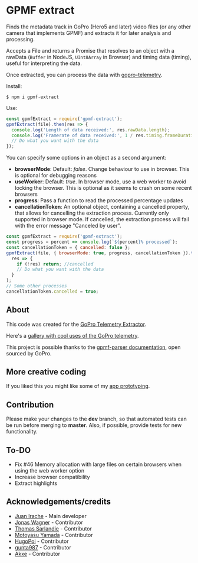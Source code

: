# GPMF extract

Finds the metadata track in GoPro (Hero5 and later) video files (or any other camera that implements GPMF) and extracts it for later analysis and processing.

Accepts a File and returns a Promise that resolves to an object with a rawData (`Buffer` in NodeJS, `UInt8Array` in Browser) and timing data (timing), useful for interpreting the data.

Once extracted, you can process the data with [gopro-telemetry](https://github.com/JuanIrache/gopro-telemetry).

Install:

```shell
$ npm i gpmf-extract
```

Use:

```js
const gpmfExtract = require('gpmf-extract');
gpmfExtract(file).then(res => {
  console.log('Length of data received:', res.rawData.length);
  console.log('Framerate of data received:', 1 / res.timing.frameDuration);
  // Do what you want with the data
});
```

You can specify some options in an object as a second argument:

- **browserMode**: Default: _false_. Change behaviour to use in browser. This is optional for debugging reasons
- **useWorker**: Default: _true_. In browser mode, use a web worker to avoid locking the browser. This is optional as it seems to crash on some recent browsers
- **progress**: Pass a function to read the processed percentage updates
- **cancellationToken**: An optional object, containing a cancelled property, that allows for cancelling the extraction process. Currently only supported in browser mode. If cancelled, the extraction process will fail with the error message "Canceled by user".

```js
const gpmfExtract = require('gpmf-extract');
const progress = percent => console.log(`${percent}% processed`);
const cancellationToken = { cancelled: false };
gpmfExtract(file, { browserMode: true, progress, cancellationToken }).then(
  res => {
    if (!res) return; //cancelled
    // Do what you want with the data
  }
);
// Some other processes
cancellationToken.cancelled = true;
```

## About

This code was created for the [GoPro Telemetry Extractor](https://goprotelemetryextractor.com/free).

Here's a [gallery with cool uses of the GoPro telemetry](https://goprotelemetryextractor.com/gallery).

This project is possible thanks to the [gpmf-parser documentation](https://github.com/gopro/gpmf-parser), open sourced by GoPro.

## More creative coding

If you liked this you might like some of my [app prototyping](https://prototyping.barcelona).

## Contribution

Please make your changes to the **dev** branch, so that automated tests can be run before merging to **master**. Also, if possible, provide tests for new functionality.

## To-DO

- Fix #46 Memory allocation with large files on certain browsers when using the web worker option
- Increase browser compatibility
- Extract highlights

## Acknowledgements/credits

- [Juan Irache](https://github.com/JuanIrache) - Main developer
- [Jonas Wagner](https://github.com/jwagner) - Contributor
- [Thomas Sarlandie](https://github.com/sarfata) - Contributor
- [Motoyasu Yamada](https://github.com/motoyasu-yamada) - Contributor
- [HugoPoi](https://github.com/HugoPoi) - Contributor
- [gunta987](https://github.com/gunta987) - Contributor
- [Akxe](https://github.com/Akxe) - Contributor
